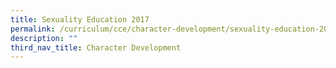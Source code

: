 ```yaml
---
title: Sexuality Education 2017
permalink: /curriculum/cce/character-development/sexuality-education-2017/
description: ""
third_nav_title: Character Development
---
```

